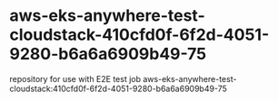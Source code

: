 # aws-eks-anywhere-test-cloudstack-410cfd0f-6f2d-4051-9280-b6a6a6909b49-75
repository for use with E2E test job aws-eks-anywhere-test-cloudstack:410cfd0f-6f2d-4051-9280-b6a6a6909b49-75
